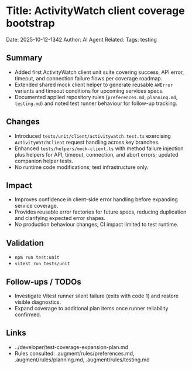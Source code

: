 # Title: ActivityWatch client coverage bootstrap

Date: 2025-10-12-1342
Author: AI Agent
Related:
Tags: testing

## Summary
- Added first ActivityWatch client unit suite covering success, API error, timeout, and connection failure flows per coverage roadmap.
- Extended shared mock client helper to generate reusable `AWError` variants and timeout conditions for upcoming services specs.
- Documented applied repository rules (`preferences.md`, `planning.md`, `testing.md`) and noted test runner behaviour for follow-up tracking.

## Changes


- Introduced `tests/unit/client/activitywatch.test.ts` exercising `ActivityWatchClient` request handling across key branches.
- Enhanced `tests/helpers/mock-client.ts` with method failure injection plus helpers for API, timeout, connection, and abort errors; updated companion helper tests.
- No runtime code modifications; test infrastructure only.

## Impact
- Improves confidence in client-side error handling before expanding service coverage.
- Provides reusable error factories for future specs, reducing duplication and clarifying expected error shapes.
- No production behaviour changes; CI impact limited to test runtime.

## Validation
- `npm run test:unit`
- `vitest run tests/unit`

## Follow-ups / TODOs
- Investigate Vitest runner silent failure (exits with code 1) and restore visible diagnostics.
- Expand coverage to additional plan items once runner reliability confirmed.

## Links
- ../developer/test-coverage-expansion-plan.md
- Rules consulted: .augment/rules/preferences.md, .augment/rules/planning.md, .augment/rules/testing.md
